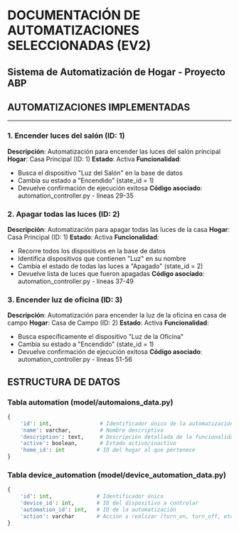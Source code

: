 #  DOCUMENTACIÓN DE AUTOMATIZACIONES SELECCIONADAS (EV2)
## Sistema de Automatización de Hogar - Proyecto ABP

## AUTOMATIZACIONES IMPLEMENTADAS
---


### 1. Encender luces del salón (ID: 1)
**Descripción**: Automatización para encender las luces del salón principal
**Hogar**: Casa Principal (ID: 1) 
**Estado**: Activa
**Funcionalidad**:
- Busca el dispositivo "Luz del Salón" en la base de datos
- Cambia su estado a "Encendido" (state_id = 1)
- Devuelve confirmación de ejecución exitosa
**Código asociado**: automation_controller.py - líneas 29-35

### 2. Apagar todas las luces (ID: 2)
**Descripción**: Automatización para apagar todas las luces de la casa
**Hogar**: Casa Principal (ID: 1)
**Estado**: Activa
**Funcionalidad**:
- Recorre todos los dispositivos en la base de datos
- Identifica dispositivos que contienen "Luz" en su nombre
- Cambia el estado de todas las luces a "Apagado" (state_id = 2)
- Devuelve lista de luces que fueron apagadas
**Código asociado**: automation_controller.py - líneas 37-49

### 3. Encender luz de oficina (ID: 3)
**Descripción**: Automatización para encender la luz de la oficina en casa de campo
**Hogar**: Casa de Campo (ID: 2)
**Estado**: Activa
**Funcionalidad**:
- Busca específicamente el dispositivo "Luz de la Oficina"
- Cambia su estado a "Encendido" (state_id = 1)
- Devuelve confirmación de ejecución exitosa
**Código asociado**: automation_controller.py - líneas 51-56

## ESTRUCTURA DE DATOS

### Tabla automation (model/automaions_data.py)
```python
{
    'id': int,               # Identificador único de la automatización
    'name': varchar,         # Nombre descriptivo
    'description': text,     # Descripción detallada de la funcionalidad
    'active': boolean,       # Estado activo/inactivo
    'home_id': int          # ID del hogar al que pertenece
}
```

### Tabla device_automation (model/device_automation_data.py)
```python
{
    'id': int,              # Identificador único
    'device_id': int,       # ID del dispositivo a controlar  
    'automation_id': int,   # ID de la automatización
    'action': varchar       # Acción a realizar (turn_on, turn_off, etc.)
}
```
